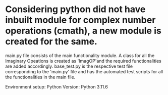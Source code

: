 # Considering python did not have inbuilt module for complex number operations (cmath), a new module is created for the same.
main.py file consists of the main functionality module.
  A class for all the Imaginary Opeations is created as 'ImagOP'and the required functionalities are added accordingly.
base_test.py is the respective test file corresponding to the 'main.py' file and has the automated test scripts for all the functionalities in the main file.


Environment setup:
Python Version: Python 3.11.6 

